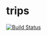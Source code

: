 trips
=====
[![Build Status](https://travis-ci.org/lwolf/trips.svg?branch=master)](https://travis-ci.org/lwolf/trips)
